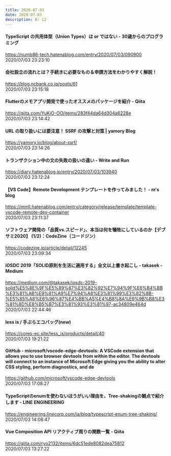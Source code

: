```yaml
---
title: 2020-07-03
date: 2020-07-03
description: B! 12
---
```


#### TypeScript の共用体型（Union Types）は or ではない - 30歳からのプログラミング
https://numb86-tech.hatenablog.com/entry/2020/07/03/090900<br>
2020/07/03 23:23:10<br>


#### 会社設立の流れとは？手続きに必要なもの＆申請方法をわかりやすく解説！
https://blog.ncbank.co.jp/posts/61<br>
2020/07/03 23:15:18<br>


#### Flutterのメモアプリ開発で使ったオススメのパッケージを紹介 - Qiita
https://qiita.com/YuKiO-OO/items/283f44da64d304a6228e<br>
2020/07/03 23:14:42<br>


#### URL の取り扱いには要注意！ SSRF の攻撃と対策 | yamory Blog
https://yamory.io/blog/about-ssrf/<br>
2020/07/03 23:14:26<br>


#### トランザクション中の文の失敗の扱いの違い - Write and Run
https://diary.hatenablog.jp/entry/2020/07/03/103940<br>
2020/07/03 23:12:24<br>


#### 【VS Code】Remote Development テンプレートを作ってみました！ - m's blog
https://mmll.hatenablog.com/entry/category/release/template/template-vscode-remote-dev-container<br>
2020/07/03 23:11:37<br>


#### ソフトウェア開発の「品質vs.スピード」、本当は何を犠牲にしているのか【デブサミ2020】 (1/2)：CodeZine（コードジン）
https://codezine.jp/article/detail/12245<br>
2020/07/03 23:09:34<br>


#### iOSDC 2019「SOLID原則を生活に適用する」全文以上書き起こし - takasek - Medium
https://medium.com/@takasek/iosdc-2019-solid%E5%8E%9F%E5%89%87%E3%82%92%E7%94%9F%E6%B4%BB%E3%81%AB%E9%81%A9%E7%94%A8%E3%81%99%E3%82%8B-%E5%85%A8%E6%96%87%E4%BB%A5%E4%B8%8A%E6%9B%B8%E3%81%8D%E8%B5%B7%E3%81%93%E3%81%97-ac34809e464d<br>
2020/07/03 22:44:46<br>


#### less is / 手ぶらエコバッグ(new)
https://cores-ec.site/less_is/products/detail/40<br>
2020/07/03 19:21:22<br>


#### GitHub - microsoft/vscode-edge-devtools: A VSCode extension that allows you to use browser devtools from within the editor. The devtools will connect to an instance of Microsoft Edge giving you the ability to alter CSS styling, perform diagnostics, and de
https://github.com/microsoft/vscode-edge-devtools<br>
2020/07/03 17:08:27<br>


#### TypeScriptのenumを使わないほうがいい理由を、Tree-shakingの観点で紹介します - LINE ENGINEERING
https://engineering.linecorp.com/ja/blog/typescript-enum-tree-shaking/<br>
2020/07/03 14:08:47<br>


#### Vue Composition API リアクティブ周りの関数一覧 - Qiita
https://qiita.com/ryo2132/items/6dc51ede8082dea75812<br>
2020/07/03 13:27:22<br>


